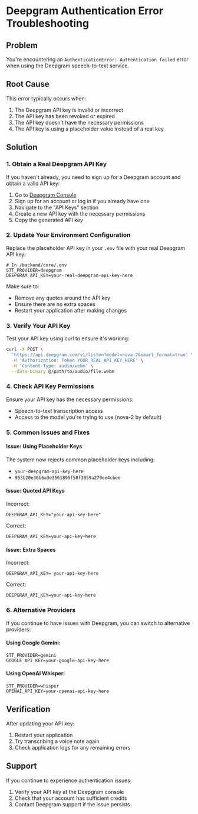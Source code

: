 # Deepgram Authentication Error Troubleshooting

## Problem
You're encountering an `AuthenticationError: Authentication failed` error when using the Deepgram speech-to-text service.

## Root Cause
This error typically occurs when:
1. The Deepgram API key is invalid or incorrect
2. The API key has been revoked or expired
3. The API key doesn't have the necessary permissions
4. The API key is using a placeholder value instead of a real key

## Solution

### 1. Obtain a Real Deepgram API Key
If you haven't already, you need to sign up for a Deepgram account and obtain a valid API key:

1. Go to [Deepgram Console](https://console.deepgram.com/)
2. Sign up for an account or log in if you already have one
3. Navigate to the "API Keys" section
4. Create a new API key with the necessary permissions
5. Copy the generated API key

### 2. Update Your Environment Configuration
Replace the placeholder API key in your `.env` file with your real Deepgram API key:

```env
# In /backend/core/.env
STT_PROVIDER=deepgram
DEEPGRAM_API_KEY=your-real-deepgram-api-key-here
```

Make sure to:
- Remove any quotes around the API key
- Ensure there are no extra spaces
- Restart your application after making changes

### 3. Verify Your API Key
Test your API key using curl to ensure it's working:

```bash
curl -X POST \
  'https://api.deepgram.com/v1/listen?model=nova-2&smart_format=true' \
  -H 'Authorization: Token YOUR_REAL_API_KEY_HERE' \
  -H 'Content-Type: audio/webm' \
  --data-binary @/path/to/audio/file.webm
```

### 4. Check API Key Permissions
Ensure your API key has the necessary permissions:
- Speech-to-text transcription access
- Access to the model you're trying to use (nova-2 by default)

### 5. Common Issues and Fixes

#### Issue: Using Placeholder Keys
The system now rejects common placeholder keys including:
- `your-deepgram-api-key-here`
- `953b20e36b6a3e3561895f50f3059a279ee4cbee`

#### Issue: Quoted API Keys
Incorrect:
```
DEEPGRAM_API_KEY="your-api-key-here"
```

Correct:
```
DEEPGRAM_API_KEY=your-api-key-here
```

#### Issue: Extra Spaces
Incorrect:
```
DEEPGRAM_API_KEY= your-api-key-here
```

Correct:
```
DEEPGRAM_API_KEY=your-api-key-here
```

### 6. Alternative Providers
If you continue to have issues with Deepgram, you can switch to alternative providers:

#### Using Google Gemini:
```env
STT_PROVIDER=gemini
GOOGLE_API_KEY=your-google-api-key-here
```

#### Using OpenAI Whisper:
```env
STT_PROVIDER=whisper
OPENAI_API_KEY=your-openai-api-key-here
```

## Verification
After updating your API key:

1. Restart your application
2. Try transcribing a voice note again
3. Check application logs for any remaining errors

## Support
If you continue to experience authentication issues:

1. Verify your API key at the Deepgram console
2. Check that your account has sufficient credits
3. Contact Deepgram support if the issue persists